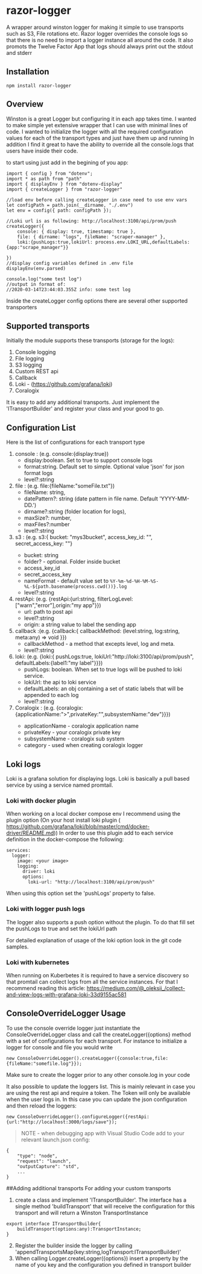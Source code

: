 # razor-logger

A wrapper around winston logger for making it simple to use transports such as S3, File rotations etc.
Razor logger overrides the console logs so that there is no need to import a logger instance all around the code.
It also promots the Twelve Factor App that logs should always print out the stdout and stderr

## Installation
```
npm install razor-logger
````
## Overview
Winston is a great Logger but configuring it in each app takes time. I wanted to make simple yet extensive wrapper that I can use with minimal lines of code. I wanted to initialize the logger with all the required configuration values for each of the transport types and just have them up and running
In addition I find it great to have the ability to override all the console.logs that users have inside their code. 

to start using just add in the begining of you app:
```
import { config } from "dotenv";
import * as path from "path"
import { displayEnv } from "dotenv-display"
import { createLogger } from "razor-logger"

//load env before calling createLogger in case need to use env vars
let configPath = path.join(__dirname, "./.env")
let env = config({ path: configPath });

//Loki url is as following: http://localhost:3100/api/prom/push
createLogger({
    console: { display: true, timestamp: true },
    file: { dirname: "logs", fileName: "scraper-manager" },
    loki:{pushLogs:true,lokiUrl: process.env.LOKI_URL,defaultLabels:{app:"scrape_manager"}}
    
})
//display config variables defined in .env file
displayEnv(env.parsed)

console.log("some test log")
//output in format of:
//2020-03-14T23:44:03.355Z info: some test log
```
Inside the createLogger config options there are several other supported transporters
## Supported transports
Initially the module supports these transports (storage for the logs):
1. Console logging
2. File logging
3. S3 logging
4. Custom REST api
5. Callback
6. Loki - (https://github.com/grafana/loki)
7. Coralogix

It is easy to add any additional transports. Just implement the 'ITransportBuilder' and register your class and your good to go.

## Configuration List
Here is the list of configurations for each transport type
1. console : (e.g. console:{display:true})
    - display:boolean. Set to true to support console logs
    - format:string. Default set to simple. Optional value 'json' for json format logs
    - level?:string
2. file :  (e.g. file:{fileName:"someFile.txt"})
    - fileName: string, 
    - datePattern?: string (date pattern in file name. Default 'YYYY-MM-DD.') 
    - dirname?:string (folder location for logs),
    - maxSize?: number,
    - maxFiles?:number 
    - level?:string
3. s3 : (e.g. s3:{ bucket: "mys3bucket",  access_key_id: "<s3 access key>", secret_access_key: "<s3 secret>"} 
    - bucket: string
    - folder? - optional. Folder inside bucket
    - access_key_id
    - secret_access_key
    - nameFormat - default value set to `%Y-%m-%d-%H-%M-%S-%L-${path.basename(process.cwd())}.log`
    - level?:string
4. restApi: (e.g. {restApi:{url:string, filterLogLevel:["warn","error"],origin:"my app"}})
    - url: path to post api
    - level?:string
    - origin: a string value to label the sending app
5. callback :(e.g. {callback:{ callbackMethod: (level:string, log:string, meta:any) => void }})
    - callbackMethod - a method that excepts level, log and meta.
    - level?:string
6. loki:  (e.g. {loki:{ pushLogs:true, lokiUrl:"http://loki:3100/api/prom/push", defaultLabels:{label1:"my label"}}})
    - pushLogs: boolean. When set to true logs will be pushed to loki service. 
    - lokiUrl:  the api to loki service
    - defaultLabels: an obj containing a set of static labels that will be appended to each log
    - level?:string
7. Coralogix : (e.g. {coralogix:{applicationName:"<app name>>",privateKey:"<coralogix key>",subsystemName:"dev"}}})
    - applicationName - coralogix application name
    - privateKey - your coralogix private key
    - subsystemName - coralogix sub system
    - category - used when creating coralogix logger

## Loki logs
Loki is a grafana solution for displaying logs. Loki is basically a pull based service by using a service named promtail. 

### Loki with docker plugin
When working on a local docker compose env I recommend using the plugin option (On your host install loki plugin ( https://github.com/grafana/loki/blob/master/cmd/docker-driver/README.md))
In order to use this plugin add to each service definition in the docker-compose the following:
```
services:
  logger:
    image: <your image>
    logging:
      driver: loki
      options:
        loki-url: "http://localhost:3100/api/prom/push"
```
When using this option set the 'pushLogs' property to false. 

### Loki with logger push logs
The logger also supports a push option without the plugin. To do that fill set the pushLogs to true and set the lokiUrl path

For detailed explanation of usage of the loki option look in the git code samples.

### Loki with kubernetes
When running on Kuberbetes it is required to have a service discovery so that promtail can collect logs from all the service instances. For that I recommend reading this article:  https://medium.com/@_oleksii_/collect-and-view-logs-with-grafana-loki-33d9155ac581

## ConsoleOverrideLogger Usage
To use the console override logger just instantiate the ConsoleOverrideLogger class and call the createLogger({options} method with a set of configurations for each transport.
For instance to initialize a logger for console and file you would write

````
new ConsoleOverrideLogger().createLogger({console:true,file:{fileName:"somefile.log"}});
````
Make sure to create the logger prior to any other console.log in your code

It also possible to update the loggers list. This is mainly relevant in case you are using the rest api and require a token. The Token will only be available when the user logs in. In this case you can update the json configuration and then reload the loggers:
```
new ConsoleOverrideLogger().configureLogger({restApi:{url:"http://localhost:3000/logs/save"});
```
>NOTE - when debugging app with Visual Studio Code add to your relevant launch.json config: 
```
{
    "type": "node",
    "request": "launch",
    "outputCapture": "std",
    ...
}
```

##Adding additional transports
For adding your custom transports
1. create a class and implement  'ITransportBuilder'. The interface has a single method 'buildTransport' that will receive the configuration for this transport and will return a Winston TransportInstance
````
export interface ITransportBuilder{
    buildTransport(options:any):TransportInstance;
}
````
2. Register the builder inside the logger by calling 'appendTransportsMap(key:string,logTransport:ITransportBuilder)'
3. When calling Logger.createLogger({options}) insert a property by the name of you key and the configuration you defined in transport builder  


